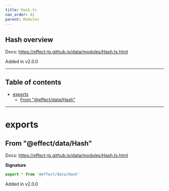 ```yaml
---
title: Hash.ts
nav_order: 42
parent: Modules
---
```


## Hash overview

Docs: https://effect-ts.github.io/data/modules/Hash.ts.html

Added in v2.0.0

---

<h2 class="text-delta">Table of contents</h2>

- [exports](#exports)
  - [From "@effect/data/Hash"](#from-effectdatahash)

---

# exports

## From "@effect/data/Hash"

Docs: https://effect-ts.github.io/data/modules/Hash.ts.html

**Signature**

```ts
export * from '@effect/data/Hash'
```

Added in v2.0.0
